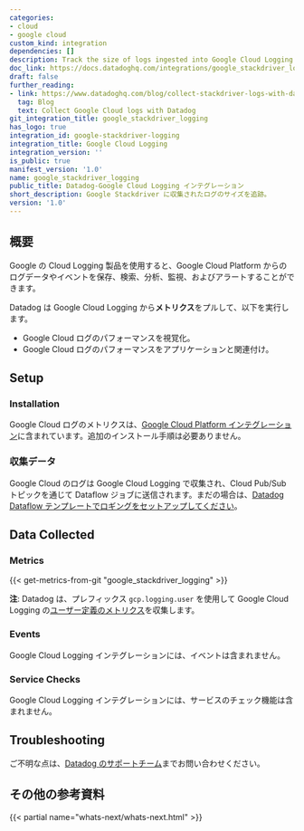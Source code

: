 ```yaml
---
categories:
- cloud
- google cloud
custom_kind: integration
dependencies: []
description: Track the size of logs ingested into Google Cloud Logging.
doc_link: https://docs.datadoghq.com/integrations/google_stackdriver_logging/
draft: false
further_reading:
- link: https://www.datadoghq.com/blog/collect-stackdriver-logs-with-datadog/
  tag: Blog
  text: Collect Google Cloud logs with Datadog
git_integration_title: google_stackdriver_logging
has_logo: true
integration_id: google-stackdriver-logging
integration_title: Google Cloud Logging
integration_version: ''
is_public: true
manifest_version: '1.0'
name: google_stackdriver_logging
public_title: Datadog-Google Cloud Logging インテグレーション
short_description: Google Stackdriver に収集されたログのサイズを追跡。
version: '1.0'
---
```


<!--  SOURCED FROM https://github.com/DataDog/dogweb -->
## 概要

Google の Cloud Logging 製品を使用すると、Google Cloud Platform からのログデータやイベントを保存、検索、分析、監視、およびアラートすることができます。

Datadog は Google Cloud Logging から**メトリクス**をプルして、以下を実行します。

- Google Cloud ログのパフォーマンスを視覚化。
- Google Cloud ログのパフォーマンスをアプリケーションと関連付け。

## Setup

### Installation

Google Cloud ログのメトリクスは、[Google Cloud Platform インテグレーション][1]に含まれています。追加のインストール手順は必要ありません。

### 収集データ

Google Cloud のログは Google Cloud Logging で収集され、Cloud Pub/Sub トピックを通じて Dataflow ジョブに送信されます。まだの場合は、[Datadog Dataflow テンプレートでロギングをセットアップしてください][2]。

## Data Collected

### Metrics
{{< get-metrics-from-git "google_stackdriver_logging" >}}


**注**: Datadog は、プレフィックス `gcp.logging.user` を使用して Google Cloud Logging の[ユーザー定義のメトリクス][4]を収集します。

### Events

Google Cloud Logging インテグレーションには、イベントは含まれません。

### Service Checks

Google Cloud Logging インテグレーションには、サービスのチェック機能は含まれません。

## Troubleshooting

ご不明な点は、[Datadog のサポートチーム][5]までお問い合わせください。

## その他の参考資料

{{< partial name="whats-next/whats-next.html" >}}

[1]: https://docs.datadoghq.com/ja/integrations/google_cloud_platform/
[2]: https://docs.datadoghq.com/ja/integrations/google_cloud_platform/#log-collection
[3]: https://github.com/DataDog/dogweb/blob/prod/integration/google_stackdriver_loggin/google_stackdriver_logging_metadata.csv
[4]: https://cloud.google.com/logging/docs/logs-based-metrics/#user-defined_metrics_interface
[5]: https://docs.datadoghq.com/ja/help/